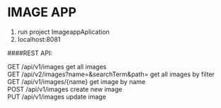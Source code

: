 # IMAGE APP
1) run project ImageappAplication
2) localhost:8081

####REST API:

GET /api/v1/images  get all images<br>
GET /api/v2/images?name=&searchTerm&path= get all images by filter<br>
GET /api/v1/images/{name} get image by name<br>
POST /api/v1/images create new image<br>
PUT /api/v1/images update image<br>